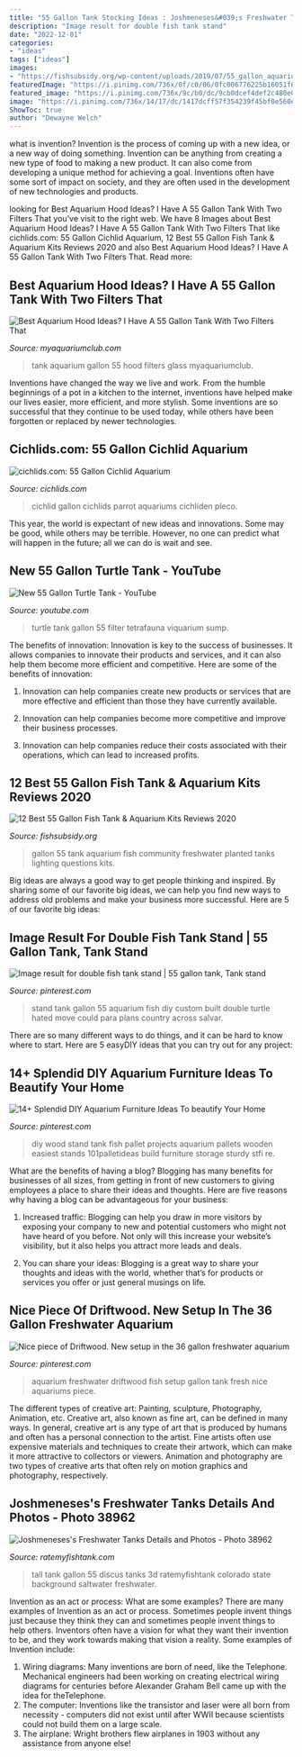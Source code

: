 ```yaml
---
title: "55 Gallon Tank Stocking Ideas : Joshmeneses&#039;s Freshwater Tanks Details And Photos"
description: "Image result for double fish tank stand"
date: "2022-12-01"
categories:
- "ideas"
tags: ["ideas"]
images:
- "https://fishsubsidy.org/wp-content/uploads/2019/07/55_gallon_aquarium-1024x768.jpg"
featuredImage: "https://i.pinimg.com/736x/0f/c0/06/0fc006776225b16051f6abfc8493984c.jpg"
featured_image: "https://i.pinimg.com/736x/9c/b0/dc/9cb0dcef4def2c480e050d7e035d01be.jpg"
image: "https://i.pinimg.com/736x/14/17/dc/1417dcff57f354239f45bf0e560e6de7--freshwater-aquarium-fish-tanks.jpg"
ShowToc: true
author: "Dewayne Welch"
---
```



what is invention?
Invention is the process of coming up with a new idea, or a new way of doing something. Invention can be anything from creating a new type of food to making a new product. It can also come from developing a unique method for achieving a goal. Inventions often have some sort of impact on society, and they are often used in the development of new technologies and products.

	

		
looking for Best Aquarium Hood Ideas? I Have A 55 Gallon Tank With Two Filters That you've visit to the right web. We have 8 Images about Best Aquarium Hood Ideas? I Have A 55 Gallon Tank With Two Filters That like cichlids.com: 55 Gallon Cichlid Aquarium, 12 Best 55 Gallon Fish Tank &amp; Aquarium Kits Reviews 2020 and also Best Aquarium Hood Ideas? I Have A 55 Gallon Tank With Two Filters That. Read more:
		
    
## Best Aquarium Hood Ideas? I Have A 55 Gallon Tank With Two Filters That

<img loading=lazy src="https://dlgdxii3fgupk.cloudfront.net/myaquariumclub.com/images/fbfiles/images/IMG_0425-08zmhm5gtb_v_1489605829.jpg" onerror="this.onerror=null;this.src='https://tse4.mm.bing.net/th?id=OIP.OAYeYaBmr3jFTFTAomBSpAHaFj&amp;pid=15.1';" alt="Best Aquarium Hood Ideas? I Have A 55 Gallon Tank With Two Filters That">

_Source: myaquariumclub.com_

>tank aquarium gallon 55 hood filters glass myaquariumclub. 

	

Inventions have changed the way we live and work. From the humble beginnings of a pot in a kitchen to the internet, inventions have helped make our lives easier, more efficient, and more stylish. Some inventions are so successful that they continue to be used today, while others have been forgotten or replaced by newer technologies.

    
## Cichlids.com: 55 Gallon Cichlid Aquarium

<img loading=lazy src="https://www.cichlids.com/uploads/tx_usercichlids/user_pics/anonymous/01_100_3891.jpg" onerror="this.onerror=null;this.src='https://tse3.mm.bing.net/th?id=OIP.cAeexINQHj_HXz0hCFaIqgHaFj&amp;pid=15.1';" alt="cichlids.com: 55 Gallon Cichlid Aquarium">

_Source: cichlids.com_

>cichlid gallon cichlids parrot aquariums cichliden pleco. 

	

This year, the world is expectant of new ideas and innovations. Some may be good, while others may be terrible. However, no one can predict what will happen in the future; all we can do is wait and see.

    
## New 55 Gallon Turtle Tank - YouTube

<img loading=lazy src="http://i.ytimg.com/vi/Ux36j3JlNx8/hqdefault.jpg" onerror="this.onerror=null;this.src='https://tse1.mm.bing.net/th?id=OIP.FSNPZajw9Cn7qXi7P05CkAHaFj&amp;pid=15.1';" alt="New 55 Gallon Turtle Tank - YouTube">

_Source: youtube.com_

>turtle tank gallon 55 filter tetrafauna viquarium sump. 

	

The benefits of innovation:
Innovation is key to the success of businesses. It allows companies to innovate their products and services, and it can also help them become more efficient and competitive. Here are some of the benefits of innovation:
1. Innovation can help companies create new products or services that are more effective and efficient than those they have currently available.

2. Innovation can help companies become more competitive and improve their business processes.

3. Innovation can help companies reduce their costs associated with their operations, which can lead to increased profits.

    
## 12 Best 55 Gallon Fish Tank &amp; Aquarium Kits Reviews 2020

<img loading=lazy src="https://fishsubsidy.org/wp-content/uploads/2019/07/55_gallon_aquarium-1024x768.jpg" onerror="this.onerror=null;this.src='https://tse1.mm.bing.net/th?id=OIP.zgyJRuZ6UTVZH70kaL4eAQHaFj&amp;pid=15.1';" alt="12 Best 55 Gallon Fish Tank &amp; Aquarium Kits Reviews 2020">

_Source: fishsubsidy.org_

>gallon 55 tank aquarium fish community freshwater planted tanks lighting questions kits. 

	

Big ideas are always a good way to get people thinking and inspired. By sharing some of our favorite big ideas, we can help you find new ways to address old problems and make your business more successful. Here are 5 of our favorite big ideas: 

    
## Image Result For Double Fish Tank Stand | 55 Gallon Tank, Tank Stand

<img loading=lazy src="https://i.pinimg.com/736x/9c/b0/dc/9cb0dcef4def2c480e050d7e035d01be.jpg" onerror="this.onerror=null;this.src='https://tse1.mm.bing.net/th?id=OIP.TAzW0DAtviYKm14IWVipxQHaJ4&amp;pid=15.1';" alt="Image result for double fish tank stand | 55 gallon tank, Tank stand">

_Source: pinterest.com_

>stand tank gallon 55 aquarium fish diy custom built double turtle hated move could para plans country across salvar. 

	

There are so many different ways to do things, and it can be hard to know where to start. Here are 5 easyDIY ideas that you can try out for any project: 

    
## 14+ Splendid DIY Aquarium Furniture Ideas To Beautify Your Home

<img loading=lazy src="https://i.pinimg.com/736x/0f/c0/06/0fc006776225b16051f6abfc8493984c.jpg" onerror="this.onerror=null;this.src='https://tse1.mm.bing.net/th?id=OIP.SuxYkRr41j1PTUEGyT0YwQHaMt&amp;pid=15.1';" alt="14+ Splendid DIY Aquarium Furniture Ideas To beautify Your Home">

_Source: pinterest.com_

>diy wood stand tank fish pallet projects aquarium pallets wooden easiest stands 101palletideas build furniture storage sturdy stfi re. 

	

What are the benefits of having a blog?
Blogging has many benefits for businesses of all sizes, from getting in front of new customers to giving employees a place to share their ideas and thoughts. Here are five reasons why having a blog can be advantageous for your business: 
1. Increased traffic: Blogging can help you draw in more visitors by exposing your company to new and potential customers who might not have heard of you before. Not only will this increase your website’s visibility, but it also helps you attract more leads and deals. 

2. You can share your ideas: Blogging is a great way to share your thoughts and ideas with the world, whether that’s for products or services you offer or just general musings on life.

    
## Nice Piece Of Driftwood. New Setup In The 36 Gallon Freshwater Aquarium

<img loading=lazy src="https://i.pinimg.com/736x/14/17/dc/1417dcff57f354239f45bf0e560e6de7--freshwater-aquarium-fish-tanks.jpg" onerror="this.onerror=null;this.src='https://tse2.mm.bing.net/th?id=OIP.v5NM_RJhLH9RbYY20ep7ngHaFj&amp;pid=15.1';" alt="Nice piece of Driftwood. New setup in the 36 gallon freshwater aquarium">

_Source: pinterest.com_

>aquarium freshwater driftwood fish setup gallon tank fresh nice aquariums piece. 

	

The different types of creative art: Painting, sculpture, Photography, Animation, etc.
Creative art, also known as fine art, can be defined in many ways. In general, creative art is any type of art that is produced by humans and often has a personal connection to the artist. Fine artists often use expensive materials and techniques to create their artwork, which can make it more attractive to collectors or viewers. Animation and photography are two types of creative arts that often rely on motion graphics and photography, respectively.

    
## Joshmeneses&#039;s Freshwater Tanks Details And Photos - Photo 38962

<img loading=lazy src="https://images1.ratemyfishtank.com/photo/2/910x450h/39000/38962/55-gallon-tall-discus-tank-with-3d-slime-wall-back-lk1nlc.jpg" onerror="this.onerror=null;this.src='https://tse1.mm.bing.net/th?id=OIP.tAlGqdThI-ZRZeiS1lIW8AHaJ6&amp;pid=15.1';" alt="Joshmeneses&#039;s Freshwater Tanks Details and Photos - Photo 38962">

_Source: ratemyfishtank.com_

>tall tank gallon 55 discus tanks 3d ratemyfishtank colorado state background saltwater freshwater. 

	

Invention as an act or process: What are some examples?
There are many examples of Invention as an act or process. Sometimes people invent things just because they think they can and sometimes people invent things to help others. Inventors often have a vision for what they want their invention to be, and they work towards making that vision a reality. Some examples of Invention include: 
1) Wiring diagrams: Many inventions are born of need, like the Telephone. Mechanical engineers had been working on creating electrical wiring diagrams for centuries before Alexander Graham Bell came up with the idea for theTelephone.
2) The computer: Inventions like the transistor and laser were all born from necessity - computers did not exist until after WWII because scientists could not build them on a large scale.
3) The airplane: Wright brothers flew airplanes in 1903 without any assistance from anyone else!

